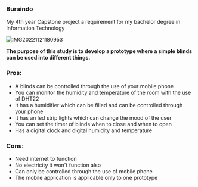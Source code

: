 ### Buraindo

My 4th year Capstone project a requirement for my bachelor degree in Information Technology

![IMG20221121180953](https://user-images.githubusercontent.com/123736031/231933076-5554b590-c454-4d6d-9a2f-9f1382ed6004.jpg)

<b> The purpose of this study is to develop a prototype where a simple blinds can be used into different things. </b>

<h3> Pros: </h3>

- A blinds can be controlled through the use of your mobile phone
- You can monitor the humidity and temperature of the room with the use of DHT22
- It has a humidifier which can be filled and can be controlled through your phone
- It has an led strip lights which can change the mood of the user
- You can set the timer of blinds when to close and when to open
- Has a digital clock and digital humidity and temperature 

<h3> Cons: </h3>

- Need internet to function
- No electricity it won't function also
- Can only be controlled through the use of mobile phone
- The mobile application is applicable only to one prototype

